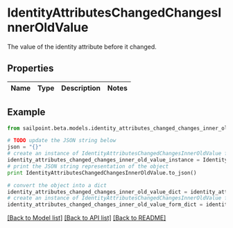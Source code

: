 # IdentityAttributesChangedChangesInnerOldValue

The value of the identity attribute before it changed.

## Properties
Name | Type | Description | Notes
------------ | ------------- | ------------- | -------------

## Example

```python
from sailpoint.beta.models.identity_attributes_changed_changes_inner_old_value import IdentityAttributesChangedChangesInnerOldValue

# TODO update the JSON string below
json = "{}"
# create an instance of IdentityAttributesChangedChangesInnerOldValue from a JSON string
identity_attributes_changed_changes_inner_old_value_instance = IdentityAttributesChangedChangesInnerOldValue.from_json(json)
# print the JSON string representation of the object
print IdentityAttributesChangedChangesInnerOldValue.to_json()

# convert the object into a dict
identity_attributes_changed_changes_inner_old_value_dict = identity_attributes_changed_changes_inner_old_value_instance.to_dict()
# create an instance of IdentityAttributesChangedChangesInnerOldValue from a dict
identity_attributes_changed_changes_inner_old_value_form_dict = identity_attributes_changed_changes_inner_old_value.from_dict(identity_attributes_changed_changes_inner_old_value_dict)
```
[[Back to Model list]](../README.md#documentation-for-models) [[Back to API list]](../README.md#documentation-for-api-endpoints) [[Back to README]](../README.md)


